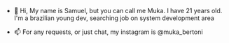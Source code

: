 - 👋 Hi, My name is Samuel, but you can call me Muka. I have 21 years old.
I'm a brazilian young dev, searching job on system development area

- 📫 For any requests, or just chat, my instagram is @muka_bertoni

<!---
MukaDeveloper/MukaDeveloper is a ✨ special ✨ repository because its `README.md` (this file) appears on your GitHub profile.
You can click the Preview link to take a look at your changes.
--->
